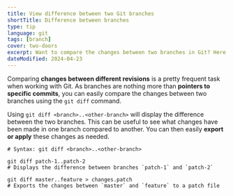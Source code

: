 ```yaml
---
title: View difference between two Git branches
shortTitle: Difference between branches
type: tip
language: git
tags: [branch]
cover: two-doors
excerpt: Want to compare the changes between two branches in Git? Here's how you can do it.
dateModified: 2024-04-23
---
```


Comparing **changes between different revisions** is a pretty frequent task when working with Git. As branches are nothing more than **pointers to specific commits**, you can easily compare the changes between two branches using the `git diff` command.

Using `git diff <branch>..<other-branch>` will display the difference between the two branches. This can be useful to see what changes have been made in one branch compared to another. You can then easily **export or apply** these changes as needed.

```shell
# Syntax: git diff <branch>..<other-branch>

git diff patch-1..patch-2
# Displays the difference between branches `patch-1` and `patch-2`

git diff master..feature > changes.patch
# Exports the changes between `master` and `feature` to a patch file
```
